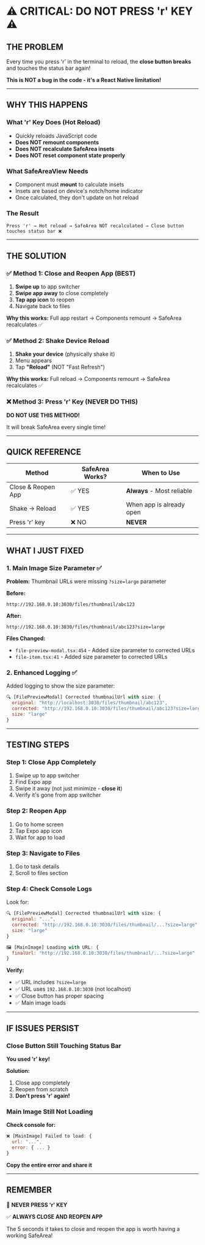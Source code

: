 # ⚠️ CRITICAL: DO NOT PRESS 'r' KEY ⚠️

## THE PROBLEM

Every time you press 'r' in the terminal to reload, the **close button breaks** and touches the status bar again!

**This is NOT a bug in the code - it's a React Native limitation!**

---

## WHY THIS HAPPENS

### What 'r' Key Does (Hot Reload)
- Quickly reloads JavaScript code
- **Does NOT remount components**
- **Does NOT recalculate SafeArea insets**
- **Does NOT reset component state properly**

### What SafeAreaView Needs
- Component must **mount** to calculate insets
- Insets are based on device's notch/home indicator
- Once calculated, they don't update on hot reload

### The Result
```
Press 'r' → Hot reload → SafeArea NOT recalculated → Close button touches status bar ❌
```

---

## THE SOLUTION

### ✅ Method 1: Close and Reopen App (BEST)
1. **Swipe up** to app switcher
2. **Swipe app away** to close completely
3. **Tap app icon** to reopen
4. Navigate back to files

**Why this works:** Full app restart → Components remount → SafeArea recalculates ✅

### ✅ Method 2: Shake Device Reload
1. **Shake your device** (physically shake it)
2. Menu appears
3. Tap **"Reload"** (NOT "Fast Refresh")

**Why this works:** Full reload → Components remount → SafeArea recalculates ✅

### ❌ Method 3: Press 'r' Key (NEVER DO THIS)
**DO NOT USE THIS METHOD!**

It will break SafeArea every single time!

---

## QUICK REFERENCE

| Method | SafeArea Works? | When to Use |
|--------|----------------|-------------|
| Close & Reopen App | ✅ YES | **Always** - Most reliable |
| Shake → Reload | ✅ YES | When app is already open |
| Press 'r' key | ❌ NO | **NEVER** |

---

## WHAT I JUST FIXED

### 1. Main Image Size Parameter ✅

**Problem:** Thumbnail URLs were missing `?size=large` parameter

**Before:**
```
http://192.168.0.10:3030/files/thumbnail/abc123
```

**After:**
```
http://192.168.0.10:3030/files/thumbnail/abc123?size=large
```

**Files Changed:**
- `file-preview-modal.tsx:454` - Added size parameter to corrected URLs
- `file-item.tsx:41` - Added size parameter to corrected URLs

### 2. Enhanced Logging ✅

Added logging to show the size parameter:
```javascript
🔍 [FilePreviewModal] Corrected thumbnailUrl with size: {
  original: "http://localhost:3030/files/thumbnail/abc123",
  corrected: "http://192.168.0.10:3030/files/thumbnail/abc123?size=large",
  size: "large"
}
```

---

## TESTING STEPS

### Step 1: Close App Completely
1. Swipe up to app switcher
2. Find Expo app
3. Swipe it away (not just minimize - **close it**)
4. Verify it's gone from app switcher

### Step 2: Reopen App
1. Go to home screen
2. Tap Expo app icon
3. Wait for app to load

### Step 3: Navigate to Files
1. Go to task details
2. Scroll to files section

### Step 4: Check Console Logs
Look for:
```javascript
🔍 [FilePreviewModal] Corrected thumbnailUrl with size: {
  original: "...",
  corrected: "http://192.168.0.10:3030/files/thumbnail/...?size=large",
  size: "large"
}

🖼️ [MainImage] Loading with URL: {
  finalUrl: "http://192.168.0.10:3030/files/thumbnail/...?size=large"
}
```

**Verify:**
- ✅ URL includes `?size=large`
- ✅ URL uses `192.168.0.10:3030` (not localhost)
- ✅ Close button has proper spacing
- ✅ Main image loads

---

## IF ISSUES PERSIST

### Close Button Still Touching Status Bar
**You used 'r' key!**

**Solution:**
1. Close app completely
2. Reopen from scratch
3. **Don't press 'r' again!**

### Main Image Still Not Loading
**Check console for:**
```javascript
❌ [MainImage] Failed to load: {
  url: "...",
  error: { ... }
}
```

**Copy the entire error and share it**

---

## REMEMBER

🚫 **NEVER PRESS 'r' KEY**

✅ **ALWAYS CLOSE AND REOPEN APP**

The 5 seconds it takes to close and reopen the app is worth having a working SafeArea!
